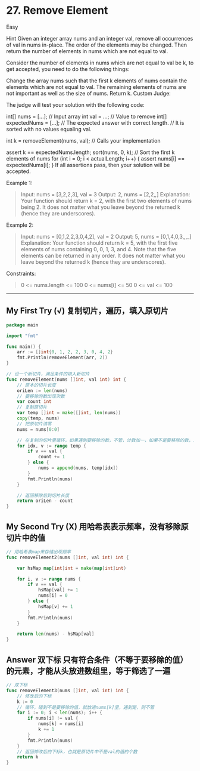 # 27. Remove Element

Easy

Hint
Given an integer array nums and an integer val, remove all occurrences of val in nums in-place. The order of the elements may be changed. Then return the number of elements in nums which are not equal to val.

Consider the number of elements in nums which are not equal to val be k, to get accepted, you need to do the following things:

Change the array nums such that the first k elements of nums contain the elements which are not equal to val. The remaining elements of nums are not important as well as the size of nums.
Return k.
Custom Judge:

The judge will test your solution with the following code:

int[] nums = [...]; // Input array
int val = ...; // Value to remove
int[] expectedNums = [...]; // The expected answer with correct length.
                            // It is sorted with no values equaling val.

int k = removeElement(nums, val); // Calls your implementation

assert k == expectedNums.length;
sort(nums, 0, k); // Sort the first k elements of nums
for (int i = 0; i < actualLength; i++) {
    assert nums[i] == expectedNums[i];
}
If all assertions pass, then your solution will be accepted.

 

Example 1:
> Input: nums = [3,2,2,3], val = 3
Output: 2, nums = [2,2,_,_]
Explanation: Your function should return k = 2, with the first two elements of nums being 2.
It does not matter what you leave beyond the returned k (hence they are underscores).

Example 2:
> Input: nums = [0,1,2,2,3,0,4,2], val = 2
Output: 5, nums = [0,1,4,0,3,_,_,_]
Explanation: Your function should return k = 5, with the first five elements of nums containing 0, 0, 1, 3, and 4.
Note that the five elements can be returned in any order.
It does not matter what you leave beyond the returned k (hence they are underscores).
 

Constraints:
> 0 <= nums.length <= 100
0 <= nums[i] <= 50
0 <= val <= 100

---

## My First Try (√) 复制切片，遍历，填入原切片

```go
package main

import "fmt"

func main() {
	arr := []int{0, 1, 2, 2, 3, 0, 4, 2}
	fmt.Println(removeElement(arr, 2))
}

// 设一个新切片，满足条件的填入新切片
func removeElement(nums []int, val int) int {
	// 原本的切片长度
	oriLen := len(nums)
	// 要移除的数出现次数
	var count int
	// 复制原切片
	var temp []int = make([]int, len(nums))
	copy(temp, nums)
	// 把原切片清零
	nums = nums[0:0]

	// 在复制的切片里循环，如果遇到要移除的数，不管，计数加一，如果不是要移除的数，加入到原切片里
	for idx, v := range temp {
		if v == val {
			count += 1
		} else {
			nums = append(nums, temp[idx])
		}
		fmt.Println(nums)
	}

	// 返回移除后到切片长度
	return oriLen - count
}
```

## My Second Try (X) 用哈希表表示频率，没有移除原切片中的值
```go
// 用哈希表map来存储出现频率
func removeElement2(nums []int, val int) int {

	var hsMap map[int]int = make(map[int]int)

	for i, v := range nums {
		if v == val {
			hsMap[val] += 1
			nums[i] = 0
		} else {
			hsMap[v] += 1
		}
		fmt.Println(nums)
	}

	return len(nums) - hsMap[val]
}
```

## Answer 双下标 只有符合条件（不等于要移除的值）的元素，才能从头放进数组里，等于筛选了一遍
```go
// 双下标
func removeElement3(nums []int, val int) int {
	// 修改后的下标
	k := 0
	// 循环，碰到不是要移除的值，就放进nums[k]里，遇到是，则不管
	for i := 0; i < len(nums); i++ {
		if nums[i] != val {
			nums[k] = nums[i]
			k += 1
		}
		fmt.Println(nums)
	}
	// 返回修改后的下标k，也就是原切片中不是val的值的个数
	return k
}
```